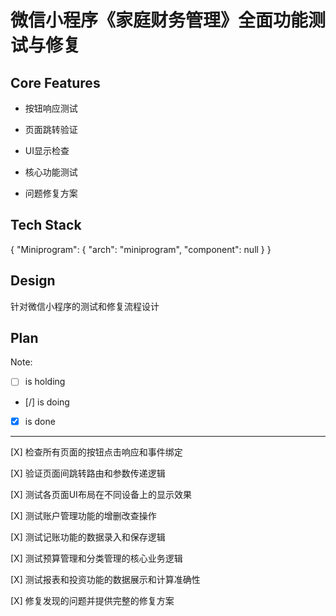 # 微信小程序《家庭财务管理》全面功能测试与修复

## Core Features

- 按钮响应测试

- 页面跳转验证

- UI显示检查

- 核心功能测试

- 问题修复方案

## Tech Stack

{
  "Miniprogram": {
    "arch": "miniprogram",
    "component": null
  }
}

## Design

针对微信小程序的测试和修复流程设计

## Plan

Note: 

- [ ] is holding
- [/] is doing
- [X] is done

---

[X] 检查所有页面的按钮点击响应和事件绑定

[X] 验证页面间跳转路由和参数传递逻辑

[X] 测试各页面UI布局在不同设备上的显示效果

[X] 测试账户管理功能的增删改查操作

[X] 测试记账功能的数据录入和保存逻辑

[X] 测试预算管理和分类管理的核心业务逻辑

[X] 测试报表和投资功能的数据展示和计算准确性

[X] 修复发现的问题并提供完整的修复方案
